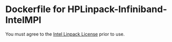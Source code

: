 # Dockerfile for HPLinpack-Infiniband-IntelMPI
You must agree to the
[Intel Linpack License](https://software.intel.com/en-us/articles/intel-linpack-benchmark-download-license-agreement)
prior to use.
